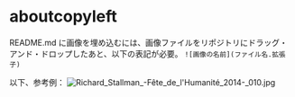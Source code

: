 # aboutcopyleft

README.md に画像を埋め込むには、画像ファイルをリポジトリにドラッグ・アンド・ドロップしたあと、以下の表記が必要。
`![画像の名前](ファイル名.拡張子)`

以下、参考例：
![Richard_Stallman_-_Fête_de_l'Humanité_2014_-_010.jpg](Richard_Stallman_-_Fête_de_l'Humanité_2014_-_010.jpg)
